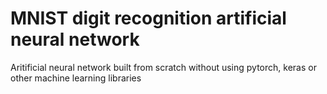 # MNIST digit recognition artificial neural network
 Aritificial neural network built from scratch without using pytorch, keras or other machine learning libraries
